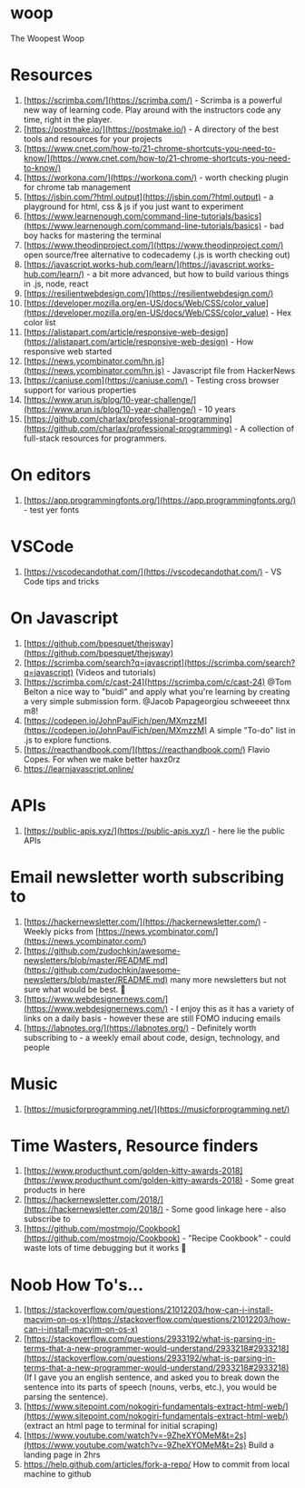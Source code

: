 # woop
The Woopest Woop


# **Resources**

1. [https://scrimba.com/](https://scrimba.com/) - Scrimba is a powerful new way of learning code. Play around with the instructors code any time, right in the player.
2. [https://postmake.io/](https://postmake.io/) - A directory of the best tools and resources for your projects
3. [https://www.cnet.com/how-to/21-chrome-shortcuts-you-need-to-know/](https://www.cnet.com/how-to/21-chrome-shortcuts-you-need-to-know/) 
4. [https://workona.com/](https://workona.com/) - worth checking plugin for chrome tab management
5. [https://jsbin.com/?html,output](https://jsbin.com/?html,output) - a playground for html, css & js if you just want to experiment
6. [https://www.learnenough.com/command-line-tutorials/basics](https://www.learnenough.com/command-line-tutorials/basics) - bad boy hacks for mastering the terminal
7. [https://www.theodinproject.com/](https://www.theodinproject.com/) open source/free  alternative to codecademy (.js is worth checking out) 
8. [https://javascript.works-hub.com/learn/](https://javascript.works-hub.com/learn/) - a bit more advanced, but how to build various things in .js, node, react 
9. [https://resilientwebdesign.com/](https://resilientwebdesign.com/) 
10. [https://developer.mozilla.org/en-US/docs/Web/CSS/color_value](https://developer.mozilla.org/en-US/docs/Web/CSS/color_value) - Hex color list
11. [https://alistapart.com/article/responsive-web-design](https://alistapart.com/article/responsive-web-design) - How responsive web started
12. [https://news.ycombinator.com/hn.js](https://news.ycombinator.com/hn.js) - Javascript file from HackerNews
13. [https://caniuse.com](https://caniuse.com/) - Testing cross browser support for various properties
14. [https://www.arun.is/blog/10-year-challenge/](https://www.arun.is/blog/10-year-challenge/) - 10 years
15. [https://github.com/charlax/professional-programming](https://github.com/charlax/professional-programming) - A collection of full-stack resources for programmers.

# On editors

1. [https://app.programmingfonts.org/](https://app.programmingfonts.org/) - test yer fonts

# VSCode

1. [https://vscodecandothat.com/](https://vscodecandothat.com/) - VS Code tips and tricks

# On Javascript

1. [https://github.com/bpesquet/thejsway](https://github.com/bpesquet/thejsway)
2. [https://scrimba.com/search?q=javascript](https://scrimba.com/search?q=javascript) (Videos and tutorials) 
3. [https://scrimba.com/c/cast-24](https://scrimba.com/c/cast-24) @Tom Belton a nice way to "buidl" and apply what you're learning by creating a very simple submission form. @Jacob Papageorgiou schweeeet thnx m8!
4. [https://codepen.io/JohnPaulFich/pen/MXmzzM](https://codepen.io/JohnPaulFich/pen/MXmzzM) A simple "To-do" list in .js to explore functions.
5. [https://reacthandbook.com/](https://reacthandbook.com/) Flavio Copes. For when we make better haxz0rz
6. https://learnjavascript.online/

# APIs
1. [https://public-apis.xyz/](https://public-apis.xyz/) - here lie the public APIs

# Email newsletter worth subscribing to

1. [https://hackernewsletter.com/](https://hackernewsletter.com/) - Weekly picks from [https://news.ycombinator.com/](https://news.ycombinator.com/)
2. [https://github.com/zudochkin/awesome-newsletters/blob/master/README.md](https://github.com/zudochkin/awesome-newsletters/blob/master/README.md) many more newsletters but not sure what would be best. 🤔
3. [https://www.webdesignernews.com/](https://www.webdesignernews.com/) - I enjoy this as it has a variety of links on a daily basis - however these are still FOMO inducing emails
4. [https://labnotes.org/](https://labnotes.org/) - Definitely worth subscribing to - a weekly email about code, design, technology, and people

# Music

1. [https://musicforprogramming.net/](https://musicforprogramming.net/)

# Time Wasters, Resource finders

1. [https://www.producthunt.com/golden-kitty-awards-2018](https://www.producthunt.com/golden-kitty-awards-2018) - Some great products in here
2. [https://hackernewsletter.com/2018/](https://hackernewsletter.com/2018/) - Some good linkage here - also subscribe to 
3. [https://github.com/mostmojo/Cookbook](https://github.com/mostmojo/Cookbook) - "Recipe Cookbook" - could waste lots of time debugging but it works 🤭

# Noob How To's...

1. [https://stackoverflow.com/questions/21012203/how-can-i-install-macvim-on-os-x](https://stackoverflow.com/questions/21012203/how-can-i-install-macvim-on-os-x)
2. [https://stackoverflow.com/questions/2933192/what-is-parsing-in-terms-that-a-new-programmer-would-understand/2933218#2933218](https://stackoverflow.com/questions/2933192/what-is-parsing-in-terms-that-a-new-programmer-would-understand/2933218#2933218) (If I gave you an english sentence, and asked you to break down the sentence into its parts of speech (nouns, verbs, etc.), you would be parsing the sentence).
3. [https://www.sitepoint.com/nokogiri-fundamentals-extract-html-web/](https://www.sitepoint.com/nokogiri-fundamentals-extract-html-web/) (extract an html page to terminal for initial scraping) 
4. [https://www.youtube.com/watch?v=-9ZheXYOMeM&t=2s](https://www.youtube.com/watch?v=-9ZheXYOMeM&t=2s) Build a landing page in 2hrs
5. https://help.github.com/articles/fork-a-repo/ How to commit from local machine to github
